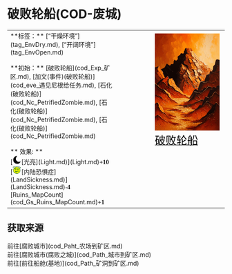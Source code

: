 # 破败轮船(COD-废城)  
  
<table class="table table-bordered" data-toggle="table"  data-show-header="false"><thead style="display:none"><tr ><th  style="width:50%;text-align:left;vertical-align:top;"  >title</th><th  style="width:50%;text-align:left;vertical-align:top;"  ></th></tr></thead><tr ><td  style="width:50%;text-align:left;vertical-align:top;"  >**标签：**	[“干燥环境”](tag_EnvDry.md), [“开阔环境”](tag_EnvOpen.md)<br><br>**初始：**	[破败轮船](cod_Exp_矿区.md), [加文(事件)(破败轮船)](cod_eve_遇见尼根给任务.md), [石化(破败轮船)](cod_Nc_PetrifiedZombie.md), [石化(破败轮船)](cod_Nc_PetrifiedZombie.md), [石化(破败轮船)](cod_Nc_PetrifiedZombie.md)<br><br>** 效果: **<br>[<div style="width:20px;display:inline-block;text-align:center"><img decoding="async" src="Sprite/Darkness17609.png" href="a.md" style="max-width:20px;max-height:20px;"></div>[光亮](Light.md)](Light.md)<span style="font-family:ui-monospace"><b>+10</b></span><br>[<div style="width:20px;display:inline-block;text-align:center"><img decoding="async" src="Sprite/Dizzy.png" href="a.md" style="max-width:20px;max-height:20px;"></div>[内陆恐惧症](LandSickness.md)](LandSickness.md)<span style="font-family:ui-monospace"><b>-4</b></span><br>[Ruins_MapCount](cod_Gs_Ruins_MapCount.md)<span style="font-family:ui-monospace"><b>+1</b></span></td><td  style="width:50%;text-align:left;vertical-align:top;"  ><div style="float:right; margin:5px"><div class="gamecard" style="width:150px; height:225px;"><a href="cod_Env_矿区.md" style="color:black"><img decoding="async" src="Sprite/cod/al_矿区.png" class="cardimage" style="max-width:150px;max-height:225px;"><span style="font-size: 25px;">破败轮船</span></a></div></div></td></tr></tbody></table>  
  
## 获取来源  
<div style="display:inline-block"><div class="gamedatalist" style="text-align:left;min-width:200px;min-height:0px;"><div style="display:inline-block"><div style="display:inline-block;vertical-align:middle;">前往</div><div style="display:inline-block;vertical-align:middle;">[腐败城市](cod_Paht_农场到矿区.md)</div></div></div><div class="gamedatalist" style="text-align:left;min-width:200px;min-height:0px;"><div style="display:inline-block"><div style="display:inline-block;vertical-align:middle;">前往</div><div style="display:inline-block;vertical-align:middle;">[腐败城市(腐败之城)](cod_Path_城市到矿区.md)</div></div></div><div class="gamedatalist" style="text-align:left;min-width:200px;min-height:0px;"><div style="display:inline-block"><div style="display:inline-block;vertical-align:middle;">前往</div><div style="display:inline-block;vertical-align:middle;">[前往船舱(基地)](cod_Path_矿洞到矿区.md)</div></div></div></div>  
  


<script>document.title="破败轮船 - 卡牌生存百科 Card Survival Wiki";</script>